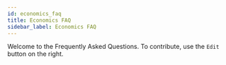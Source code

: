 ```yaml
---
id: economics_faq
title: Economics FAQ
sidebar_label: Economics FAQ
---
```


Welcome to the Frequently Asked Questions. To contribute, use the `Edit` button on the right.
